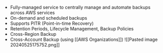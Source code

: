 - Fully-managed service to centrally manage and automate backups across AWS services
- On-demand and scheduled backups
- Supports PITR (Point-in-time Recovery)
- Retention Periods, Lifecycle Management, Backup Policies
- Cross-Region Backup
- Cross-Account Backup (using [[AWS Organizations]])
![[Pasted image 20240525175752.png]]